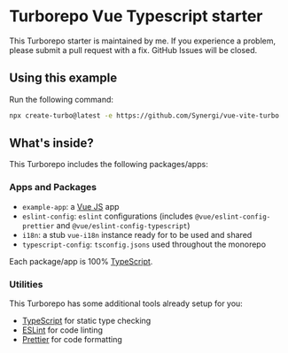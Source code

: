 # Turborepo Vue Typescript starter

This Turborepo starter is maintained by me. If you experience a problem, please submit a pull request with a fix. GitHub Issues will be closed.

## Using this example

Run the following command:

```sh
npx create-turbo@latest -e https://github.com/Synergi/vue-vite-turbo
```

## What's inside?

This Turborepo includes the following packages/apps:

### Apps and Packages

- `example-app`: a [Vue JS](https://vuejs.org/) app
- `eslint-config`: `eslint` configurations (includes `@vue/eslint-config-prettier` and `@vue/eslint-config-typescript`)
- `i18n`: a stub `vue-i18n` instance ready for to be used and shared
- `typescript-config`: `tsconfig.jsons` used throughout the monorepo

Each package/app is 100% [TypeScript](https://www.typescriptlang.org/).

### Utilities

This Turborepo has some additional tools already setup for you:

- [TypeScript](https://www.typescriptlang.org/) for static type checking
- [ESLint](https://eslint.org/) for code linting
- [Prettier](https://prettier.io) for code formatting
